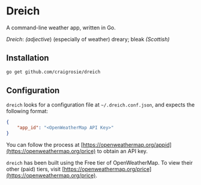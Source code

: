 # Dreich

A command-line weather app, written in Go.

*Dreich*: _(adjective_) (especially of weather) dreary; bleak _(Scottish)_

## Installation

```bash
go get github.com/craigrosie/dreich
```

## Configuration

`dreich` looks for a configuration file at `~/.dreich.conf.json`, and expects the following format:

```json
{
    "app_id": "<OpenWeatherMap API Key>"
}
```

You can follow the process at [https://openweathermap.org/appid](https://openweathermap.org/price) to obtain an API key.

`dreich` has been built using the Free tier of OpenWeatherMap. To view their other (paid) tiers, visit [https://openweathermap.org/price](https://openweathermap.org/price).
